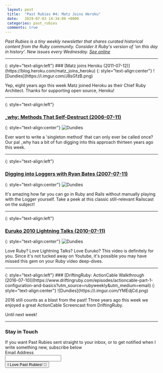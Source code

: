 ```yaml
---
 layout: post
 title:  "Past Rubies #4: Matz Joins Heroku"
 date:   2019-07-03 14:34:09 +0000
 categories: past_rubies
 comments: true
---
```


*Past Rubies is a tiny weekly newsletter that shares curated historical content from the Ruby community. Consider it Ruby's version of 'on this day in history'. New issues every Wednesday. [See online](https://schwad.github.io)*

<hr>
{: style="text-align:left"}
### [Matz joins Heroku (2011-07-12)](https://blog.heroku.com/matz_joins_heroku)
{: style="text-align:center"}
![Dundies](https://i.imgur.com/J8sGfzB.png)

Yep, eight years ago this week Matz joined Heroku as their Chief Ruby Architect. Thanks for supporting open source, Heroku!
<hr>

{: style="text-align:left"}
### [_why: Methods That Self-Destruct (2006-07-11)](https://web.archive.org/web/20090616153605/http://redhanded.hobix.com/inspect/methodsThatSelfDestruct.html)
{: style="text-align:center"}
![Dundies](https://i.imgur.com/oCVCio6.png)

Ever want to write a 'singleton method' that can only ever be called once? Our pal _why has a bit of fun digging into this approach thirteen years ago this week.
<hr>

{: style="text-align:left"}
### [Digging into Loggers with Ryan Bates (2007-07-11)](http://railscasts.com/episodes/56-the-logger)
{: style="text-align:center"}
![Dundies](https://i.imgur.com/YjQ6rxw.png)

It's amazing how far you can go in Ruby and Rails without manually playing with the Logger yourself. Take a peek at this classic still-relevant Railscast on the subject!
<hr>

{: style="text-align:left"}
### [Euruko 2010 Lightning Talks (2010-07-11)](https://vimeo.com/12610211)
{: style="text-align:center"}
![Dundies](https://i.imgur.com/rLutowf.png)

Love Ruby? Love Lightning Talks? Love Euruko? This video is definitely for you. Since it's not tucked away on Youtube, it's possible you may have missed this gem on your Ruby video deep-dives.
<hr>
{: style="text-align:left"}
### [DriftingRuby: ActionCable Walkthrough (2016-07-10)](https://www.driftingruby.com/episodes/actioncable-part-1-configuration-and-basics?utm_source=rubyweekly&utm_medium=email)
{: style="text-align:center"}
![Dundies](https://i.imgur.com/YMEdjCd.png)

2016 still counts as a blast from the past! Three years ago this week we enjoyed a great ActionCable Screencast from DriftingRuby.

Until next week!
<hr>



<form action="https://www.getdrip.com/forms/275494850/submissions" method="post" data-drip-embedded-form="275494850">
  <h3 data-drip-attribute="headline">Stay in Touch</h3>
  <div data-drip-attribute="description">If you want Past Rubies sent straight to your inbox, or to get notified when I write something new, subscribe below</div>
    <div>
        <label for="drip-email">Email Address</label><br />
        <input type="email" id="drip-email" name="fields[email]" value="" />
    </div>
  <div>
    <input type="submit" value="I Love Past Rubies! 💎" data-drip-attribute="sign-up-button" />
  </div>
</form>

<!-- Drip -->
<script type="text/javascript">
  var _dcq = _dcq || [];
  var _dcs = _dcs || {};
  _dcs.account = '2671646';

  (function() {
    var dc = document.createElement('script');
    dc.type = 'text/javascript'; dc.async = true;
    dc.src = '//tag.getdrip.com/2671646.js';
    var s = document.getElementsByTagName('script')[0];
    s.parentNode.insertBefore(dc, s);
  })();
</script>
<!-- end Drip -->
